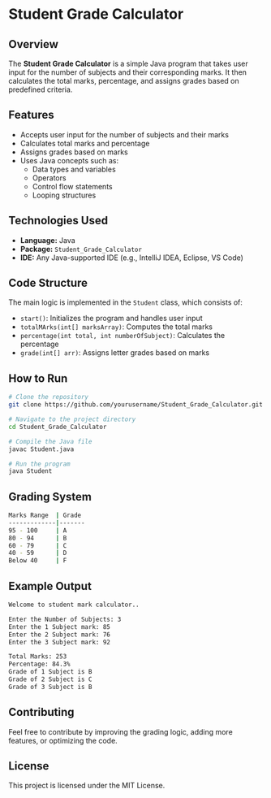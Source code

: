 # Student Grade Calculator

## Overview
The **Student Grade Calculator** is a simple Java program that takes user input for the number of subjects and their corresponding marks. It then calculates the total marks, percentage, and assigns grades based on predefined criteria.

## Features
- Accepts user input for the number of subjects and their marks
- Calculates total marks and percentage
- Assigns grades based on marks
- Uses Java concepts such as:
  - Data types and variables
  - Operators
  - Control flow statements
  - Looping structures

## Technologies Used
- **Language:** Java
- **Package:** `Student_Grade_Calculator`
- **IDE:** Any Java-supported IDE (e.g., IntelliJ IDEA, Eclipse, VS Code)

## Code Structure
The main logic is implemented in the `Student` class, which consists of:
- `start()`: Initializes the program and handles user input
- `totalMArks(int[] marksArray)`: Computes the total marks
- `percentage(int total, int numberOfSubject)`: Calculates the percentage
- `grade(int[] arr)`: Assigns letter grades based on marks

## How to Run
```bash
# Clone the repository
git clone https://github.com/yourusername/Student_Grade_Calculator.git

# Navigate to the project directory
cd Student_Grade_Calculator

# Compile the Java file
javac Student.java

# Run the program
java Student
```

## Grading System
```bash
Marks Range  | Grade 
-------------|-------
95 - 100     | A     
80 - 94      | B     
60 - 79      | C     
40 - 59      | D     
Below 40     | F     
```

## Example Output
```bash
Welcome to student mark calculator..

Enter the Number of Subjects: 3
Enter the 1 Subject mark: 85
Enter the 2 Subject mark: 76
Enter the 3 Subject mark: 92

Total Marks: 253
Percentage: 84.3%
Grade of 1 Subject is B
Grade of 2 Subject is C
Grade of 3 Subject is B
```

## Contributing
Feel free to contribute by improving the grading logic, adding more features, or optimizing the code.

## License
This project is licensed under the MIT License.

